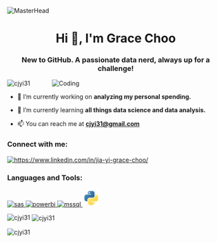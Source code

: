 ![MasterHead](https://img.freepik.com/free-vector/illustration-data-analysis-graph_53876-18131.jpg?w=1380&t=st=1684164167~exp=1684164767~hmac=6fa2fefb50b1e5a4e4bdb7c57a624a9345483bc486241cd7b610a063c6de6af8)
<h1 align="center">Hi 👋, I'm Grace Choo</h1>
<h3 align="center">New to GitHub. A passionate data nerd, always up for a challenge!</h3>
<img align="right" alt="Coding" width="400" src="https://media.tenor.com/S59bPkT0pqcAAAAC/programming.gif">


<p align="left"> <img src="https://komarev.com/ghpvc/?username=cjyi31&label=Profile%20views&color=0e75b6&style=flat" alt="cjyi31" /> </p>

- 🔭 I’m currently working on **analyzing my personal spending.**

- 🌱 I’m currently learning **all things data science and data analysis.**

- 📫 You can reach me at **cjyi31@gmail.com**

<h3 align="left">Connect with me:</h3>
<p align="left">
<a href="https://www.linkedin.com/in/jia-yi-grace-choo/" target="blank"><img align="center" src="https://raw.githubusercontent.com/rahuldkjain/github-profile-readme-generator/master/src/images/icons/Social/linked-in-alt.svg" alt="https://www.linkedin.com/in/jia-yi-grace-choo/" height="30" width="40" /></a>
</p>

<h3 align="left">Languages and Tools:</h3>
<p align="left"> <a href="https://www.sas.com/en_si/home.html" target="_blank" rel="noreferrer"> <img src="https://th.bing.com/th/id/OIP.Iw_gm2rtxN-S2CuLlFcJaAHaE3?pid=ImgDet&rs=1" alt="sas" width="60" height="40"/> </a> <a href="https://powerbi.microsoft.com/en-us/" target="_blank" rel="noreferrer"> <img src="https://seeklogo.com/images/P/power-bi-icon-logo-E1B451ED39-seeklogo.com.png" alt="powerbi" width="40" height="40"/> </a> <a href="https://www.microsoft.com/en-us/sql-server" target="_blank" rel="noreferrer"> <img src="https://www.svgrepo.com/show/303229/microsoft-sql-server-logo.svg" alt="mssql" width="60" height="40"/> </a> <a href="https://www.python.org" target="_blank" rel="noreferrer"> <img src="https://raw.githubusercontent.com/devicons/devicon/master/icons/python/python-original.svg" alt="python" width="40" height="40"/> </a> </p>

<p><img align="left" src="https://github-readme-stats.vercel.app/api/top-langs?username=cjyi31&show_icons=true&locale=en&layout=compact" alt="cjyi31" /></p>

<p>&nbsp;<img align="center" src="https://github-readme-stats.vercel.app/api?username=cjyi31&show_icons=true&locale=en" alt="cjyi31" /></p>

<p><img align="center" src="https://github-readme-streak-stats.herokuapp.com/?user=cjyi31&" alt="cjyi31" /></p>
